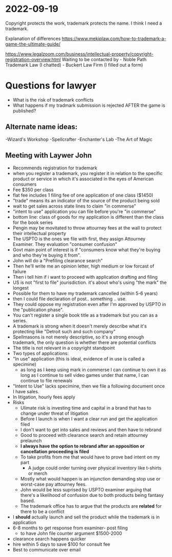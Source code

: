 # 2022-09-19
Copyright protects the work, trademark protects the name.  I think I need a trademark.

Explanation of differences
https://www.mekiplaw.com/how-to-trademark-a-game-the-ultimate-guide/

https://www.legalzoom.com/business/intellectual-property/copyright-registration-overview.html
Waiting to be contacted by
    - Noble Path Trademark Law (I chatted)
    - Buckert Law Firm (I filled out a form)

# Questions for lawyer
- What is the risk of trademark conflicts
- What happens if my tradmark submission is rejected AFTER the game is published?

## Alternate name ideas:
-Wizard's Workshop
-Spellcrafter
-Enchanter's Lab
-The Art of Magic


## Meeting with Laywer John
- Recommends registration for trademark
- when you register a trademark, you register it in relation to the specific product or service in which it's associated in the eyes of American consumers
- Fee $350 per class
- flat fee includes 1 filing fee of one application of one class ($1450)
- "trade" means its an indicator of the source of the product being sold
- wait to get sales across state lines to claim "in commerse"
- "intent to use" application you can file before you're "in commerse"
- bottom line: class of goods for my application is different than the class for the book series
- Pengin may be movitated to throw attourney fees at the wall to protect their intellectual property
- The USPTO is the ones we file with first, they assign Attourney Examiner. They evaluation "consumer confusion"
- Govt main point of interest is if "consumers know what they're buying and who they're buying it from".
- John will do a "Prefiling clearance search"
- Then he'll write me an opinion letter, high medium or low forcast of failure
- Then i tell him if i want to proceed with application drafting and filing
- US is not "first to file" jourisdiction. it's about who's using "the mark" the longest
- Possible for them to have my trademark cancelled (within 5-6 years)
- then I could file declaration of post.. something .. use.
- They could oppose my registration even after I'm approved by USPTO in the "publication phase".
- You can't register a single book title as a trademark but you can as a series.
- A trademark is strong when it doesn't merely describe what it's protecting like "Detroit such and such company"
- Spellmasons is not merely descriptive, so it's a strong enough trademark, the only question is whether there are potential conflicts
- The title is not relevant in a copyright standpoint
- Two types of applications: 
- "In use" application (this is ideal, evidence of in use is called a specimine)
    - as long as I keep using mark in commerse I can continue to own it as long as I continue to sell video games under that name, I can continue to file renewals
- "Intent to Use" lacks specimine, then we file a following document once I have sales.
- In litigation, hourly fees apply
- Risks
    - Ulimate risk is investing time and capital in a brand that has to change under threat of litigation
    - Before I launch is when I want a clear run and get the application filed
    - I don't want to get into sales and reviews and then have to rebrand
    - Good to proceed with clearance search and retain attourney prelaunch
    - **I always have the option to rebrand after an opposition or cancellation proceeding is filed**
    - To take profits from me that would have to prove bad intent on my part
        - A judge could order turning over physical inventory like t-shirts or merch
    - Mostly what would happen is an injunction demanding stop use or worst-case pay attourney fees.
    - John would be less suprised by USPTO examiner arguing that there's a likelihood of confusion due to both products being fantasy based.
    - The trademark office has to argue that the products are **related** for there to be a conflict
- I **should** actually launch and sell the product while the trademark is in application
- 6-8 months to get response from examiner- post filing
    - to have John file counter argument $1500-2000
- clearance search happens quicker
- hire within 5 days to save $100 for consult fee
- Best to communicate over email